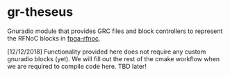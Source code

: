 # gr-theseus

Gnuradio module that provides GRC files and block controllers to
represent the RFNoC blocks in [fpga-rfnoc](../fpga-rfnoc).

[12/12/2018] Functionality provided here does not require any custom
gnuradio blocks (yet). We will fill out the rest of the cmake workflow
when we are required to compile code here. TBD later!
